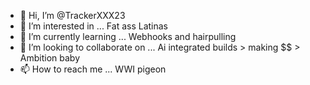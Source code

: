 - 👋 Hi, I’m @TrackerXXX23
- 👀 I’m interested in ... Fat ass Latinas
- 🌱 I’m currently learning ... Webhooks and hairpulling
- 💞️ I’m looking to collaborate on ... Ai integrated builds > making $$ > Ambition baby 
- 📫 How to reach me ... WWI pigeon 

<!---
TrackerXXX23/TrackerXXX23 is a ✨ special ✨ repository because its `README.md` (this file) appears on your GitHub profile.
You can click the Preview link to take a look at your changes.
--->
